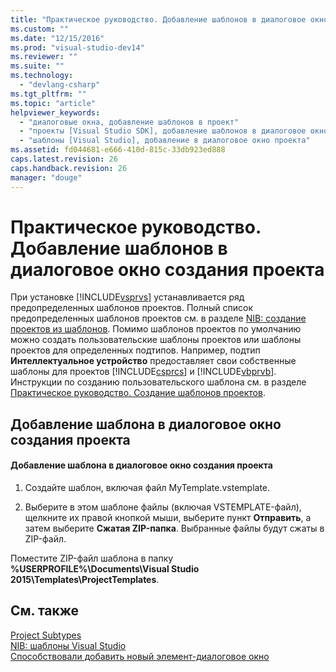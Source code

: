 ```yaml
---
title: "Практическое руководство. Добавление шаблонов в диалоговое окно создания проекта | Microsoft Docs"
ms.custom: ""
ms.date: "12/15/2016"
ms.prod: "visual-studio-dev14"
ms.reviewer: ""
ms.suite: ""
ms.technology: 
  - "devlang-csharp"
ms.tgt_pltfrm: ""
ms.topic: "article"
helpviewer_keywords: 
  - "диалоговые окна, добавление шаблонов в проект"
  - "проекты [Visual Studio SDK], добавление шаблонов в диалоговое окно"
  - "шаблоны [Visual Studio], добавление в диалоговое окно проекта"
ms.assetid: fd044681-e666-410d-815c-33db923ed888
caps.latest.revision: 26
caps.handback.revision: 26
manager: "douge"
---
```

# Практическое руководство. Добавление шаблонов в диалоговое окно создания проекта
При установке [!INCLUDE[vsprvs](../code-quality/includes/vsprvs_md.md)] устанавливается ряд предопределенных шаблонов проектов. Полный список предопределенных шаблонов проектов см. в разделе [NIB: создание проектов из шаблонов](http://msdn.microsoft.com/ru-ru/7c36d86a-6b79-4480-8228-0f925f1204b2). Помимо шаблонов проектов по умолчанию можно создать пользовательские шаблоны проектов или шаблоны проектов для определенных подтипов. Например, подтип **Интеллектуальное устройство** предоставляет свои собственные шаблоны для проектов [!INCLUDE[csprcs](../data-tools/includes/csprcs_md.md)] и [!INCLUDE[vbprvb](../code-quality/includes/vbprvb_md.md)]. Инструкции по созданию пользовательского шаблона см. в разделе [Практическое руководство. Создание шаблонов проектов](../ide/how-to-create-project-templates.md).  
  
## Добавление шаблона в диалоговое окно создания проекта  
  
#### Добавление шаблона в диалоговое окно создания проекта  
  
1.  Создайте шаблон, включая файл MyTemplate.vstemplate.  
  
2.  Выберите в этом шаблоне файлы \(включая VSTEMPLATE\-файл\), щелкните их правой кнопкой мыши, выберите пункт **Отправить**, а затем выберите **Сжатая ZIP\-папка**. Выбранные файлы будут сжаты в ZIP\-файл.  
  
 Поместите ZIP\-файл шаблона в папку **%USERPROFILE%\\Documents\\Visual Studio 2015\\Templates\\ProjectTemplates**.  
  
## См. также  
 [Project Subtypes](d235b47b-cf11-4d47-a63f-e33d9d16105d2044a030-0795-4940-bd65-a6e44de98a0f)   
 [NIB: шаблоны Visual Studio](http://msdn.microsoft.com/ru-ru/141fccaa-d68f-4155-822b-27f35dd94041)   
 [Способствовали добавить новый элемент\-диалоговое окно](../extensibility/internals/contributing-to-the-add-new-item-dialog-box.md)